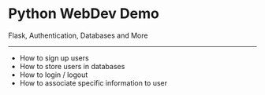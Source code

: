 # Python WebDev Demo
 Flask, Authentication, Databases and More

---

- How to sign up users
- How to store users in databases
- How to login / logout
- How to associate specific information to user